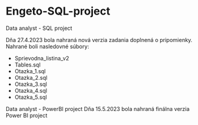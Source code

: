 # Engeto-SQL-project
Data analyst - SQL project

Dňa 27.4.2023 bola nahraná nová verzia zadania doplnená o pripomienky.
Nahrané boli nasledovné súbory:
 - Sprievodna_listina_v2
 - Tables.sql
 - Otazka_1.sql
 - Otazka_2.sql
 - Otazka_3.sql
 - Otazka_4.sql
 - Otazka_5.sql

Data analyst - PowerBI project
Dňa 15.5.2023 bola nahraná finálna verzia Power BI project
